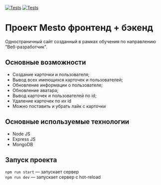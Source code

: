 [![Tests](../../actions/workflows/tests-13-sprint.yml/badge.svg)](../../actions/workflows/tests-13-sprint.yml) [![Tests](../../actions/workflows/tests-14-sprint.yml/badge.svg)](../../actions/workflows/tests-14-sprint.yml)
# Проект Mesto фронтенд + бэкенд
Одностраничный сайт созданный в рамках обучения по направлению "Веб-разработчик".

## Основные возможности

* Создание карточки и пользователя;
* Вывод всех имеющихся карточек и пользователей;
* Обновление информации о пользователе;
* Обновление аватара;
* Вывод карточек и пользователей по id;
* Удаление карточек по их id
* Можно поставить и убрать лайк с карточки

## Основные используемые технологии

* Node JS
* Express JS
* MongoDB


## Запуск проекта

`npm run start` — запускает сервер   
`npm run dev` — запускает сервер с hot-reload
